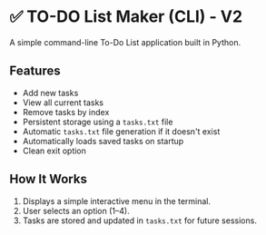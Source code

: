 # ✅ TO-DO List Maker (CLI) - V2

A simple command-line To-Do List application built in Python.

## Features
- Add new tasks  
- View all current tasks  
- Remove tasks by index  
- Persistent storage using a `tasks.txt` file
- Automatic `tasks.txt` file generation if it doesn't exist  
- Automatically loads saved tasks on startup  
- Clean exit option  

## How It Works
1. Displays a simple interactive menu in the terminal.  
2. User selects an option (1–4).  
3. Tasks are stored and updated in `tasks.txt` for future sessions.  